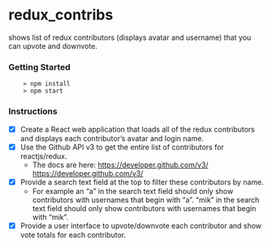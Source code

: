 # redux_contribs

shows list of redux contributors (displays avatar and username) that you can upvote and downvote.

### Getting Started

```
	> npm install
	> npm start
```
### Instructions
- [X] Create a React web application that loads all of the redux contributors and displays each contributor’s avatar and login name.
- [X] Use the Github API v3 to get the entire list of contributors for reactjs/redux. 
	- The docs are here: https://developer.github.com/v3/ <https://developer.github.com/v3/>
- [X] Provide a search text field at the top to filter these contributors by name. 
	- For example an “a” in the search text field should only show contributors with usernames that begin with “a”. “mik” in the search text field should only show contributors with usernames that begin with “mik”.
- [X] Provide a user interface to upvote/downvote each contributor and show vote totals for each contributor.